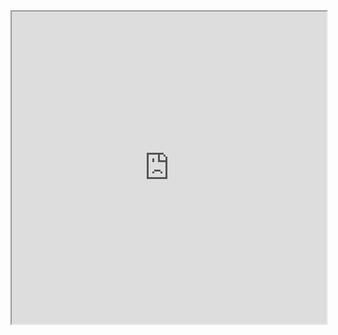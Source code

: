 <iframe width=100% height=500px  src="https://docs.google.com/spreadsheets/d/e/2PACX-1vSKbLD0_StsX7PLbN0PAV0Sp_3VNxDhLS5hBuC5QiIsBPI1TnCbaP7uuPyz_AV0Ik_JICVc3mFqe-h-/pubhtml?widget=true&amp;headers=false"></iframe>

